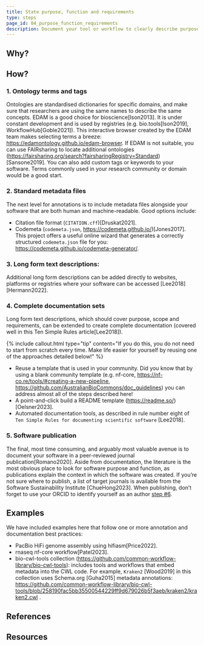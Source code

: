```yaml
---
title: State purpose, function and requirements
type: steps
page_id: 04_purpose_function_requirements
description: Document your tool or workflow to clearly describe purpose, function and requirements. E.g. annotations, standard metadata files, long form text descriptions, complete user documentation and / or software publication. 
---
```



## Why?



## How?

### 1. Ontology terms and tags

Ontologies are standardised dictionaries for specific domains, and make sure that researchers are using the same names to describe the same concepts. EDAM is a good choice for bioscience[Ison2013]. It is under constant development and is used by registries (e.g. bio.tools[Ison2019], WorkflowHub[Goble2021]). This interactive browser created by the EDAM team makes selecting terms a breeze: https://edamontology.github.io/edam-browser. If EDAM is not suitable, you can use FAIRsharing to locate additional ontologies (https://fairsharing.org/search?fairsharingRegistry=Standard) [Sansone2019]. You can also add custom tags or keywords to your software. Terms commonly used in your research community or domain would be a good start.

### 2. Standard metadata files

The next level for annotations is to include metadata files alongside your software that are both human and machine-readable. Good options include:

- Citation file format (`CITATION.cff`)[Druskat2021].
- Codemeta (`codemeta.json`, https://codemeta.github.io/)[Jones2017]. This project offers a useful online wizard that generates a correctly structured `codemeta.json` file for you: https://codemeta.github.io/codemeta-generator/.

### 3. Long form text descriptions: 

Additional long form descriptions can be added directly to websites, platforms or registries where your software can be accessed [Lee2018][Hermann2022]. 

### 4. Complete documentation sets

Long form text descriptions, which should cover purpose, scope and requirements, can be extended to create complete documentation (covered well in this Ten Simple Rules article[Lee2018]). 

{% include callout.html type="tip" content="If you do this, you do not need to start from scratch every time. Make life easier for yourself by reusing one of the approaches detailed below!" %}

- Reuse a template that is used in your community. Did you know that by using a blank community template (e.g. nf-core, https://nf-co.re/tools/#creating-a-new-pipeline, https://github.com/AustralianBioCommons/doc_guidelines) you can address almost all of the steps described here! 
- A point-and-click build a README template (https://readme.so/)[Oelsner2023]. 
- Automated documentation tools, as described in rule number eight of `Ten Simple Rules for documenting scientific software` [Lee2018].

### 5. Software publication

The final, most time consuming, and arguably most valuable avenue is to document your software in a peer-reviewed journal publication[Romano2020]. Aside from documentation, the literature is the most obvious place to look for software purpose and function, as publications explain the context in which the software was created. If you’re not sure where to publish, a list of target journals is available from the Software Sustainability Institute [ChueHong2023]. When publishing, don’t forget to use your ORCID to identify yourself as an author [step #6](#06_orcid).


## Examples

We have included examples here that follow one or more annotation and documentation best practices:

- PacBio HiFi genome assembly using hifiasm[Price2022].
- rnaseq nf-core workflow[Patel2023]. 
- bio-cwl-tools collection (https://github.com/common-workflow-library/bio-cwl-tools): includes tools and workflows that embed metadata into the CWL code. For example, `Kraken2` [Wood2019] in this collection uses Schema.org [Guha2015] metadata annotations: https://github.com/common-workflow-library/bio-cwl-tools/blob/258190fac5bb35500544229ff9d679026b5f3aeb/kraken2/kraken2.cwl .


## References


## Resources

